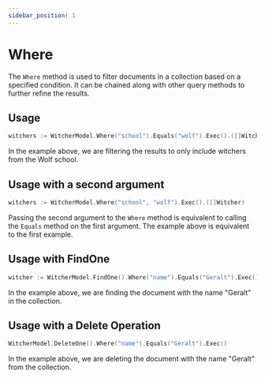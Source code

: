 ```yaml
---
sidebar_position: 1
---
```


# Where

The `Where` method is used to filter documents in a collection based on a specified condition. It can be chained along with other query methods to further refine the results.

## Usage

```go
witchers := WitcherModel.Where("school").Equals("wolf").Exec().([]Witcher)
```

In the example above, we are filtering the results to only include witchers from the Wolf school.


## Usage with a second argument

```go
witchers := WitcherModel.Where("school", "wolf").Exec().([]Witcher)
```

Passing the second argument to the `Where` method is equivalent to calling the `Equals` method on the first argument. The example above is equivalent to the first example.

## Usage with FindOne

```go
witcher := WitcherModel.FindOne().Where("name").Equals("Geralt").Exec().(*Witcher)
```

In the example above, we are finding the document with the name "Geralt" in the collection.


## Usage with a Delete Operation

```go
WitcherModel.DeleteOne().Where("name").Equals("Geralt").Exec()
```

In the example above, we are deleting the document with the name "Geralt" from the collection.